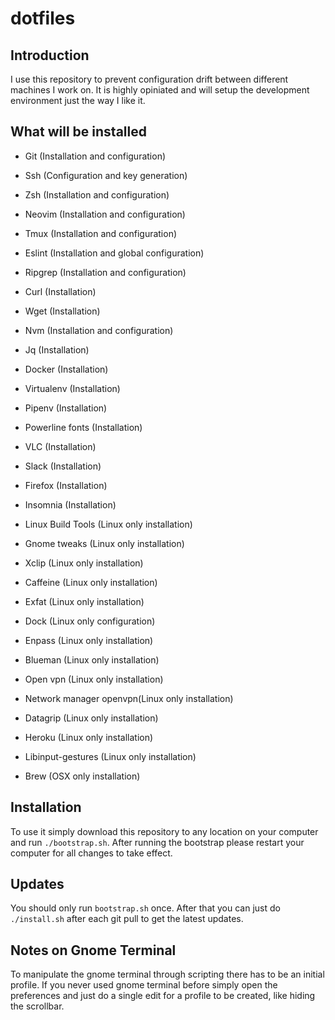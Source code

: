 # dotfiles

## Introduction
I use this repository to prevent configuration drift between different machines I work on. It is highly opiniated and will
setup the development environment just the way I like it.

## What will be installed
- Git (Installation and configuration)
- Ssh (Configuration and key generation)
- Zsh (Installation and configuration)
- Neovim (Installation and configuration)
- Tmux (Installation and configuration)
- Eslint (Installation and global configuration)
- Ripgrep (Installation and configuration)
- Curl (Installation)
- Wget (Installation)
- Nvm (Installation and configuration)
- Jq (Installation)
- Docker (Installation)
- Virtualenv (Installation)
- Pipenv (Installation)
- Powerline fonts (Installation)
- VLC (Installation)
- Slack (Installation)
- Firefox (Installation)
- Insomnia (Installation)

- Linux Build Tools (Linux only installation)
- Gnome tweaks (Linux only installation)
- Xclip (Linux only installation)
- Caffeine (Linux only installation)
- Exfat (Linux only installation)
- Dock (Linux only configuration)
- Enpass (Linux only installation)
- Blueman (Linux only installation)
- Open vpn (Linux only installation)
- Network manager openvpn(Linux only installation)
- Datagrip (Linux only installation)
- Heroku (Linux only installation)
- Libinput-gestures (Linux only installation)

- Brew (OSX only installation)


## Installation
To use it simply download this repository to any location on your computer and run `./bootstrap.sh`.
After running the bootstrap please restart your computer for all changes to take effect.


## Updates
You should only run `bootstrap.sh` once. After that you can just do `./install.sh`
after each git pull to get the latest updates.

## Notes on Gnome Terminal
To manipulate the gnome terminal through scripting there has to be an initial profile.
If you never used gnome terminal before simply open the preferences and just do a single edit
for a profile to be created, like hiding the scrollbar.


